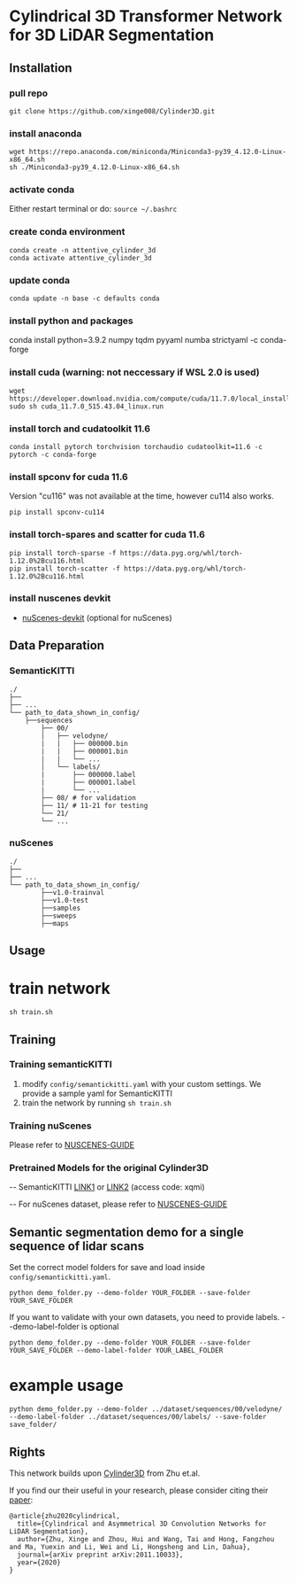 
# Cylindrical 3D Transformer Network for 3D LiDAR Segmentation

## Installation

### pull repo
```
git clone https://github.com/xinge008/Cylinder3D.git
```

### install anaconda
```
wget https://repo.anaconda.com/miniconda/Miniconda3-py39_4.12.0-Linux-x86_64.sh
sh ./Miniconda3-py39_4.12.0-Linux-x86_64.sh
```

### activate conda
Either restart terminal or do:
```source ~/.bashrc```

### create conda environment
```
conda create -n attentive_cylinder_3d
conda activate attentive_cylinder_3d
```

### update conda
```conda update -n base -c defaults conda```


### install python and packages
conda install python=3.9.2 numpy tqdm pyyaml numba strictyaml -c conda-forge


### install cuda (warning: not neccessary if WSL 2.0 is used)
```
wget https://developer.download.nvidia.com/compute/cuda/11.7.0/local_installers/cuda_11.7.0_515.43.04_linux.run
sudo sh cuda_11.7.0_515.43.04_linux.run
```

### install torch and cudatoolkit 11.6
```
conda install pytorch torchvision torchaudio cudatoolkit=11.6 -c pytorch -c conda-forge
```

### install spconv for cuda 11.6
Version "cu116" was not available at the time, however cu114 also works.
```
pip install spconv-cu114
```

### install torch-spares and scatter for cuda 11.6
```
pip install torch-sparse -f https://data.pyg.org/whl/torch-1.12.0%2Bcu116.html
pip install torch-scatter -f https://data.pyg.org/whl/torch-1.12.0%2Bcu116.html
```

### install nuscenes devkit
- [nuScenes-devkit](https://github.com/nutonomy/nuscenes-devkit) (optional for nuScenes)


## Data Preparation

### SemanticKITTI
```
./
├── 
├── ...
└── path_to_data_shown_in_config/
    ├──sequences
        ├── 00/           
        │   ├── velodyne/	
        |   |	├── 000000.bin
        |   |	├── 000001.bin
        |   |	└── ...
        │   └── labels/ 
        |       ├── 000000.label
        |       ├── 000001.label
        |       └── ...
        ├── 08/ # for validation
        ├── 11/ # 11-21 for testing
        └── 21/
	    └── ...
```

### nuScenes
```
./
├── 
├── ...
└── path_to_data_shown_in_config/
		├──v1.0-trainval
		├──v1.0-test
		├──samples
		├──sweeps
		├──maps

```

## Usage


# train network
```
sh train.sh
```


## Training

### Training semanticKITTI
1. modify ```config/semantickitti.yaml``` with your custom settings. We provide a sample yaml for SemanticKITTI
2. train the network by running ```sh train.sh```

### Training nuScenes
Please refer to [NUSCENES-GUIDE](./NUSCENES-GUIDE.md)

### Pretrained Models for the original Cylinder3D
-- SemanticKITTI [LINK1](https://drive.google.com/file/d/1q4u3LlQXz89LqYW3orXL5oTs_4R2eS8P/view?usp=sharing) or [LINK2](https://pan.baidu.com/s/1c0oIL2QTTcjCo9ZEtvOIvA) (access code: xqmi)

-- For nuScenes dataset, please refer to [NUSCENES-GUIDE](./NUSCENES-GUIDE.md)

## Semantic segmentation demo for a single sequence of lidar scans
Set the correct model folders for save and load inside ```config/semantickitti.yaml```.

```
python demo_folder.py --demo-folder YOUR_FOLDER --save-folder YOUR_SAVE_FOLDER
```
If you want to validate with your own datasets, you need to provide labels.
--demo-label-folder is optional
```
python demo_folder.py --demo-folder YOUR_FOLDER --save-folder YOUR_SAVE_FOLDER --demo-label-folder YOUR_LABEL_FOLDER
```
# example usage

```
python demo_folder.py --demo-folder ../dataset/sequences/00/velodyne/ --demo-label-folder ../dataset/sequences/00/labels/ --save-folder save_folder/ 
```

## Rights
This network builds upon [Cylinder3D](https://github.com/xinge008/Cylinder3D) from Zhu et.al.

If you find our their useful in your research, please consider citing their [paper](https://arxiv.org/pdf/2011.10033):
```
@article{zhu2020cylindrical,
  title={Cylindrical and Asymmetrical 3D Convolution Networks for LiDAR Segmentation},
  author={Zhu, Xinge and Zhou, Hui and Wang, Tai and Hong, Fangzhou and Ma, Yuexin and Li, Wei and Li, Hongsheng and Lin, Dahua},
  journal={arXiv preprint arXiv:2011.10033},
  year={2020}
}
```